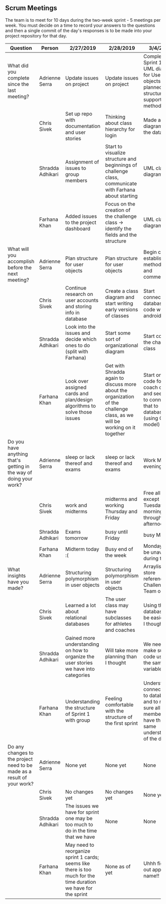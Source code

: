 ## Scrum Meetings
The team is to meet for 10 days during the two-week sprint - 5 meetings per week. You must decide on a time to record your answers to the questions and then a single commit of the day's responses is to be made into your project repository for that day.

Question    |          Person                                             | 2/27/2019 | 2/28/2019 | 3/4/2019 | day | day | day | day |day | day | day |
------------|---------------------------------------------------------------------|-----|-----|-----|-----|-----|-----|-----|----|-----|-----|                                                              
| What did you complete since the last meeting? | Adrienne Serra | Update issues on project | Update issues on project | Completed Sprint 1 Class UML diagram for User objects and planned data structures to support methods |
|            | Chris Sivek | Set up repo with documentation and user stories | Thinking about class hierarchy for login | Made an ER diagram for the database |
|            | Shradda Adhikari | Assignment of issues to group members | Start to visualize structure and beginnings of challenge class, communicate with Farhana about starting | UML class diagram |
|            | Farhana Khan | Added issues to the project dashboard | Focus on the creation of the challenge class -> identify the fields and the structure | UML class diagram |
| What will you accomplish before the next meeting? | Adrienne Serra | Plan structure for user objects | Plan structure for user objects | Begin coding, establish method stubs and commentary |
|            | Chris Sivek | Continue research on user accounts and storing info in database | Create a class diagram and start writing early versions of classes | Start connecting database code with android studio |
|            | Shradda Adhikari | Look into the issues and decide which ones to do (split with Farhana) | Start some sort of organizational diagram | Start code for the challenge class |
|            | Farhana Khan | Look over assigned cards and plan/design algorithms to solve those issues | Get with Shradda again to discuss more about the organization of the challenge class, as we will be working on it together | Start on the code for coach object and see how to connect that to database (using Chris’s model) |
| Do you have anything that's getting in the way of doing your work? | Adrienne Serra | sleep or lack thereof and exams | sleep or lack thereof and exams | Work Monday evening |
|            | Chris Sivek | work and midterms | midterms and working Thursday and Friday | Free all week except Tuesday morning through afternoon |
|            | Shradda Adhikari | Exams tomorrow | busy until Friday | busy Monday |
|            | Farhana Khan | Midterm today :( | Busy end of the week | Monday will be unavailable during the day |
| What insights have you made? | Adrienne Serra | Structuring polymorphism in user objects | Structuring polymorphism in user objects | Arraylists to store references to Challenge and Team objects |
|            | Chris Sivek | Learned a lot about relational databases | The user class may have subclasses for athletes and coaches | Using the database may be easier than I thought |
|            | Shradda Adhikari | Gained more understanding on how to organize the user stories we have into categories | Will take more planning than I thought | We need to make sure we code using the same variables |
|            | Farhana Khan | Understanding the structure of Sprint 1 with group | Feeling comfortable with the structure of the first sprint | Understand connections to database and to make sure all group members have the same understanding of the design |
| Do any changes to the project need to be made as a result of your work? | Adrienne Serra | None yet | None yet | None |
|            | Chris Sivek | No changes yet | No changes yet | None yet |
|            | Shradda Adhikari | The issues we have for sprint one may be too much to do in the time that we have | None | None |
|            | Farhana Khan | May need to reorganize sprint 1 cards; seems like there is too much for the time duration we have for the sprint | None as of yet | Uhhh figure out app name!! |
